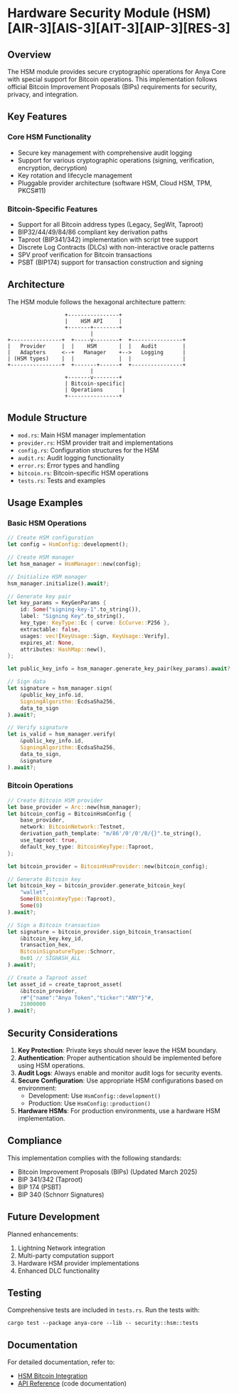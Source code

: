 # Hardware Security Module (HSM) \[AIR-3\]\[AIS-3\]\[AIT-3\]\[AIP-3\]\[RES-3\]

<!-- markdownlint-disable MD013 line-length -->

## Overview

The HSM module provides secure cryptographic operations for Anya Core with special support for Bitcoin operations. This implementation follows official Bitcoin Improvement Proposals (BIPs) requirements for security, privacy, and integration.

## Key Features

### Core HSM Functionality

- Secure key management with comprehensive audit logging
- Support for various cryptographic operations (signing, verification, encryption, decryption)
- Key rotation and lifecycle management
- Pluggable provider architecture (software HSM, Cloud HSM, TPM, PKCS#11)

### Bitcoin-Specific Features

- Support for all Bitcoin address types (Legacy, SegWit, Taproot)
- BIP32/44/49/84/86 compliant key derivation paths
- Taproot (BIP341/342) implementation with script tree support
- Discrete Log Contracts (DLCs) with non-interactive oracle patterns
- SPV proof verification for Bitcoin transactions
- PSBT (BIP174) support for transaction construction and signing

## Architecture

The HSM module follows the hexagonal architecture pattern:

```
                  +----------------+
                  |    HSM API     |
                  +-------+--------+
                          |
+----------------+  +-----v--------+  +----------------+
|   Provider     |  |    HSM       |  |   Audit        |
|   Adapters     <--+   Manager    +-->   Logging      |
| (HSM types)    |  |              |  |                |
+----------------+  +-------+------+  +----------------+
                          |
                  +-------v--------+
                  | Bitcoin-specific|
                  | Operations      |
                  +----------------+
```

## Module Structure

- `mod.rs`: Main HSM manager implementation
- `provider.rs`: HSM provider trait and implementations
- `config.rs`: Configuration structures for the HSM
- `audit.rs`: Audit logging functionality
- `error.rs`: Error types and handling
- `bitcoin.rs`: Bitcoin-specific HSM operations
- `tests.rs`: Tests and examples

## Usage Examples

### Basic HSM Operations

```rust
// Create HSM configuration
let config = HsmConfig::development();

// Create HSM manager
let hsm_manager = HsmManager::new(config);

// Initialize HSM manager
hsm_manager.initialize().await?;

// Generate key pair
let key_params = KeyGenParams {
    id: Some("signing-key-1".to_string()),
    label: "Signing Key".to_string(),
    key_type: KeyType::Ec { curve: EcCurve::P256 },
    extractable: false,
    usages: vec![KeyUsage::Sign, KeyUsage::Verify],
    expires_at: None,
    attributes: HashMap::new(),
};

let public_key_info = hsm_manager.generate_key_pair(key_params).await?;

// Sign data
let signature = hsm_manager.sign(
    &public_key_info.id,
    SigningAlgorithm::EcdsaSha256,
    data_to_sign
).await?;

// Verify signature
let is_valid = hsm_manager.verify(
    &public_key_info.id,
    SigningAlgorithm::EcdsaSha256,
    data_to_sign,
    &signature
).await?;
```

### Bitcoin Operations

```rust
// Create Bitcoin HSM provider
let base_provider = Arc::new(hsm_manager);
let bitcoin_config = BitcoinHsmConfig {
    base_provider,
    network: BitcoinNetwork::Testnet,
    derivation_path_template: "m/86'/0'/0'/0/{}".to_string(),
    use_taproot: true,
    default_key_type: BitcoinKeyType::Taproot,
};

let bitcoin_provider = BitcoinHsmProvider::new(bitcoin_config);

// Generate Bitcoin key
let bitcoin_key = bitcoin_provider.generate_bitcoin_key(
    "wallet",
    Some(BitcoinKeyType::Taproot),
    Some(0)
).await?;

// Sign a Bitcoin transaction
let signature = bitcoin_provider.sign_bitcoin_transaction(
    &bitcoin_key.key_id,
    transaction_hex,
    BitcoinSignatureType::Schnorr,
    0x01 // SIGHASH_ALL
).await?;

// Create a Taproot asset
let asset_id = create_taproot_asset(
    &bitcoin_provider,
    r#"{"name":"Anya Token","ticker":"ANY"}"#,
    21000000
).await?;
```

## Security Considerations

1. **Key Protection**: Private keys should never leave the HSM boundary.
2. **Authentication**: Proper authentication should be implemented before using HSM operations.
3. **Audit Logs**: Always enable and monitor audit logs for security events.
4. **Secure Configuration**: Use appropriate HSM configurations based on environment:
   - Development: Use `HsmConfig::development()`
   - Production: Use `HsmConfig::production()`
5. **Hardware HSMs**: For production environments, use a hardware HSM implementation.

## Compliance

This implementation complies with the following standards:

- Bitcoin Improvement Proposals (BIPs) (Updated March 2025)
- BIP 341/342 (Taproot)
- BIP 174 (PSBT)
- BIP 340 (Schnorr Signatures)

## Future Development

Planned enhancements:

1. Lightning Network integration
2. Multi-party computation support
3. Hardware HSM provider implementations
4. Enhanced DLC functionality

## Testing

Comprehensive tests are included in `tests.rs`. Run the tests with:

```
cargo test --package anya-core --lib -- security::hsm::tests
```

## Documentation

For detailed documentation, refer to:

- [HSM Bitcoin Integration](../../../docs/hsm_bitcoin_integration.md)
- [API Reference](./mod.rs) (code documentation)
